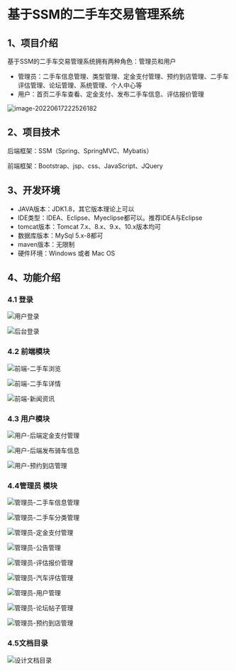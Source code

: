 # 基于SSM的二手车交易管理系统


## 1、项目介绍

基于SSM的二手车交易管理系统拥有两种角色：管理员和用户

- 管理员：二手车信息管理、类型管理、定金支付管理、预约到店管理、二手车评估管理、论坛管理、系统管理、个人中心等
- 用户：首页二手车查看、定金支付、发布二手车信息、评估报价管理

![image-20220617222526182](https://project-images-1256969109.cos.ap-chongqing.myqcloud.com/Typora-Images/202206172225346.png)


## 2、项目技术

后端框架：SSM（Spring、SpringMVC、Mybatis）

前端框架：Bootstrap、jsp、css、JavaScript、JQuery

## 3、开发环境

- JAVA版本：JDK1.8，其它版本理论上可以
- IDE类型：IDEA、Eclipse、Myeclipse都可以。推荐IDEA与Eclipse
- tomcat版本：Tomcat 7.x、8.x、9.x、10.x版本均可
- 数据库版本：MySql 5.x-8都可
- maven版本：无限制
- 硬件环境：Windows 或者 Mac OS


## 4、功能介绍

### 4.1 登录

![用户登录](https://project-images-1256969109.cos.ap-chongqing.myqcloud.com/Typora-Images/202206172228998.jpg)

![后台登录](https://project-images-1256969109.cos.ap-chongqing.myqcloud.com/Typora-Images/202206172228214.jpg)

### 4.2 前端模块

![前端-二手车浏览](https://project-images-1256969109.cos.ap-chongqing.myqcloud.com/Typora-Images/202206172228500.jpg)

![前端-二手车详情](https://project-images-1256969109.cos.ap-chongqing.myqcloud.com/Typora-Images/202206172228170.jpg)

![前端-新闻资讯](https://project-images-1256969109.cos.ap-chongqing.myqcloud.com/Typora-Images/202206172228378.jpg)

### 4.3 用户模块

![用户-后端定金支付管理](https://project-images-1256969109.cos.ap-chongqing.myqcloud.com/Typora-Images/202206172229152.jpg)

![用户-后端发布骑车信息](https://project-images-1256969109.cos.ap-chongqing.myqcloud.com/Typora-Images/202206172229725.jpg)

![用户-预约到店管理](https://project-images-1256969109.cos.ap-chongqing.myqcloud.com/Typora-Images/202206172229312.jpg)

### 4.4管理员 模块

![管理员-二手车信息管理](https://project-images-1256969109.cos.ap-chongqing.myqcloud.com/Typora-Images/202206172229537.jpg)

![管理员-二手车分类管理](https://project-images-1256969109.cos.ap-chongqing.myqcloud.com/Typora-Images/202206172229993.jpg)

![管理员-定金支付管理](https://project-images-1256969109.cos.ap-chongqing.myqcloud.com/Typora-Images/202206172229083.jpg)

![管理员-公告管理](https://project-images-1256969109.cos.ap-chongqing.myqcloud.com/Typora-Images/202206172229969.jpg)

![管理员-评估报价管理](https://project-images-1256969109.cos.ap-chongqing.myqcloud.com/Typora-Images/202206172229349.jpg)

![管理员-汽车评估管理](https://project-images-1256969109.cos.ap-chongqing.myqcloud.com/Typora-Images/202206172229762.jpg)

![管理员-用户管理](https://project-images-1256969109.cos.ap-chongqing.myqcloud.com/Typora-Images/202206172229235.jpg) 

![管理员-论坛帖子管理](https://project-images-1256969109.cos.ap-chongqing.myqcloud.com/Typora-Images/202206172229844.jpg)

![管理员-预约到店管理](https://project-images-1256969109.cos.ap-chongqing.myqcloud.com/Typora-Images/202206172229445.jpg)

### 4.5文档目录

![设计文档目录](https://project-images-1256969109.cos.ap-chongqing.myqcloud.com/Typora-Images/202206172229568.jpg)


